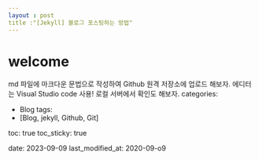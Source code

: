 ```yaml
---
layout : post
title :"[Jekyll] 블로그 포스팅하는 방법"
---
```


# welcome

md 파일에 마크다운 문법으로 작성하여 Github 원격 저장소에 업로드 해보자. 에디터는 Visual Studio code 사용! 로컬 서버에서 확인도 해보자. 
categories:
  - Blog
tags:
  - [Blog, jekyll, Github, Git]

toc: true
toc_sticky: true
 
date: 2023-09-09
last_modified_at: 2020-09-o9


